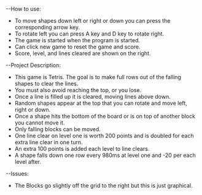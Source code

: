 --How to use:
- To move shapes down left or right or down you can press the corresponding arrow key.
- To rotate left you can press A key and D key to rotate right.
- The game is started when the program is started.
- Can click new game to reset the game and score.
- Score, level, and lines cleared are shown on the right.

--Project Description:
- This game is Tetris. The goal is to make full rows out of the falling shapes to clear the lines.
- You must also avoid reaching the top, or you lose.
- Once a line is filled up it is cleared, moving lines above down.
- Random shapes appear at the top that you can rotate and move left, right or down.
- Once a shape hits the bottom of the board or is on top of another block you cannot move it.
- Only falling blocks can be moved.
- One line clear on level one is worth 200 points and is doubled for each extra line clear in one turn.
- An extra 100 points is added each level to line clears.
- A shape falls down one row every 980ms at level one and -20 per each level after.

--Issues:
- The Blocks go slightly off the grid to the right but this is just graphical.